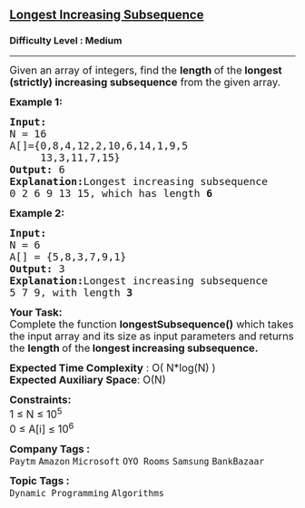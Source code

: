 <h2><a href="https://practice.geeksforgeeks.org/problems/longest-increasing-subsequence-1587115620/1?page=1&difficulty[]=1&status[]=unsolved&sortBy=submissions">Longest Increasing Subsequence</a></h2><h3>Difficulty Level : Medium</h3><hr><div class="problems_problem_content__Xm_eO"><p><span style="font-size:18px">Given an array of integers, find the <strong>length </strong>of the<strong> longest (strictly) increasing subsequence</strong> from the&nbsp;given array.</span></p>

<p><strong><span style="font-size:18px">Example 1:</span></strong></p>

<pre><strong><span style="font-size:18px">Input:
</span></strong><span style="font-size:18px">N = 16
A[]={0,8,4,12,2,10,6,14,1,9,5
&nbsp;    13,3,11,7,15}
<strong>Output: </strong>6<strong>
Explanation:</strong>Longest&nbsp;increasing subsequence
0 2 6 9 13 15, which has length&nbsp;<strong>6</strong></span>
</pre>

<p><strong><span style="font-size:18px">Example 2:</span></strong></p>

<pre><strong><span style="font-size:18px">Input:
</span></strong><span style="font-size:18px">N = 6
A[] = {5,8,3,7,9,1}
<strong>Output: </strong>3<strong>
Explanation:</strong>Longest increasing subsequence
5 7 9, with length&nbsp;<strong>3</strong></span></pre>

<p><span style="font-size:18px"><strong>Your Task:</strong><br>
Complete the function&nbsp;<strong>longestSubsequence()</strong>&nbsp;which takes the input array and its size as input parameters&nbsp;and returns the&nbsp;<strong>length </strong>of the<strong> longest increasing subsequence.</strong></span></p>

<p><span style="font-size:18px"><strong>Expected Time Complexity</strong> : O( N*log(N) )<br>
<strong>Expected Auxiliary Space</strong>: O(N)</span></p>

<p><span style="font-size:18px"><strong>Constraints:</strong></span><br>
<span style="font-size:18px">1 ≤ N ≤ 10<sup>5</sup><br>
0 ≤ A[i] ≤ 10<sup>6</sup></span></p>
</div><p><span style=font-size:18px><strong>Company Tags : </strong><br><code>Paytm</code>&nbsp;<code>Amazon</code>&nbsp;<code>Microsoft</code>&nbsp;<code>OYO Rooms</code>&nbsp;<code>Samsung</code>&nbsp;<code>BankBazaar</code>&nbsp;<br><p><span style=font-size:18px><strong>Topic Tags : </strong><br><code>Dynamic Programming</code>&nbsp;<code>Algorithms</code>&nbsp;